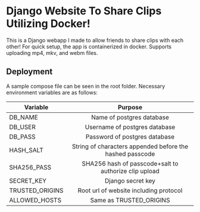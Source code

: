 # Django Website To Share Clips Utilizing Docker!
This is a Django webapp I made to allow friends to share clips with each other! For quick setup, the app is containerized in docker. Supports uploading mp4, mkv, and webm files.


## Deployment

A sample compose file can be seen in the root folder. Necessary environment variables are as follows:

| Variable        | Purpose        | 
| ------------- |:-------------:|
|DB_NAME| Name of postgres database | 
|DB_USER| Username of postgres database |
|DB_PASS| Password of postgres database |
|HASH_SALT| String of characters appended before the hashed passcode |
|SHA256_PASS| SHA256 hash of passcode+salt to authorize clip upload |
|SECRET_KEY| Django secret key |
|TRUSTED_ORIGINS| Root url of website including protocol |
|ALLOWED_HOSTS| Same as TRUSTED_ORIGINS |